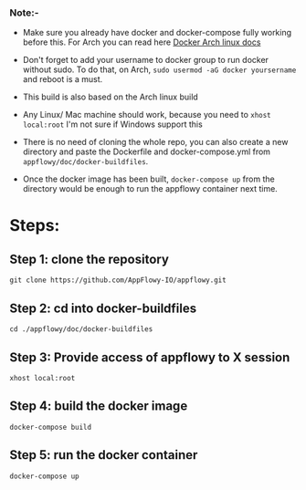 ### Note:-

-   Make sure you already have docker and docker-compose fully working before this. For Arch you can read here [Docker Arch linux docs](https://wiki.archlinux.org/title/Docker)
-   Don't forget to add your username to docker group to run docker without sudo. To do that, on Arch,
    `sudo usermod -aG docker yoursername` and reboot is a must.
-   This build is also based on the Arch linux build
-   Any Linux/ Mac machine should work, because you need to
    `xhost local:root` I'm not sure if Windows support this
-   There is no need of cloning the whole repo, you can also create a new directory and paste the Dockerfile and docker-compose.yml from `appflowy/doc/docker-buildfiles`.

-   Once the docker image has been built, `docker-compose up` from the directory would be enough to run the appflowy container next time.

# Steps:

## Step 1: clone the repository

```{bash}
git clone https://github.com/AppFlowy-IO/appflowy.git
```

## Step 2: cd into docker-buildfiles

```{bash}
cd ./appflowy/doc/docker-buildfiles
```

## Step 3: Provide access of appflowy to X session

```{bash}
xhost local:root
```

## Step 4: build the docker image

```{bash}
docker-compose build
```

## Step 5: run the docker container

```{bash}
docker-compose up
```
